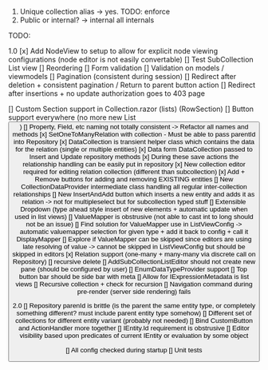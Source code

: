 1. Unique collection alias -> yes. TODO: enforce
2. Public or internal? -> internal all internals 



TODO:

1.0
[x] Add NodeView to setup to allow for explicit node viewing configurations (node editor is not easily convertable)
    [] Test SubCollection List view 
[] Reordering
[] Form validation
    [] Validation on models / viewmodels
[] Pagination (consistent during session)
    [] Redirect after deletion + consistent pagination / Return to parent button action
    [] Redirect after insertions + no update authorization goes to 403 page

[] Custom Section support in Collection.razor (lists) (RowSection)
[] Button support everywhere (no more new List<Button>)
[] Property, Field, etc naming not totally consistent -> Refactor all names and methods
[x] SetOneToManyRelation with collection 
    - Must be able to pass parentId into Repository
    [x] DataCollection is transient helper class which contains the data for the relation (single or multiple entities)
    [x] Data form DataCollection passed to Insert and Update repository methods
        [x] During these save actions the relationship handling can be easily put in repository
    [x] New collection editor required for editing relation collection (different than subcollection)
    [x] Add + Remove buttons for adding and removing EXISTING entities 
    [] New CollectionDataProvider intermediate class handling all regular inter-collection relationships
    [] New InsertAndAdd button which inserts a new entity and adds it as relation -> not for multipleselect but for subcollection typed stuff
[] Extensible Dropdown (type ahead style insert of new elements + automatic update when used in list views)
[] ValueMapper is obstrusive (not able to cast int to long should not be an issue)
    [] Find solution for ValueMapper use in ListViewConfig -> automatic valuemapper selection for given type + add it back to config + call it DisplayMapper
    [] Explore if ValueMapper can be skipped since editors are using late resolving of value -> cannot be skipped in ListViewConfig but should be skipped in editors
[x] Relation support (one-many + many-many via discrete call on Repository) 
    [] recursive delete 
[] AddSubCollectionListEditor should not create new pane (should be configured by user)
[] EnumDataTypeProvider support
[] Top button bar should be side bar with meta
[] Allow for IExpressionMetadata is list views
[] Recursive collection + check for recursion
[] Navigation command during pre-render (server side rendering) fails

2.0
[] Repository parenId is brittle (is the parent the same entity type, or completely something different? must include parent entity type somehow)
[] Different set of collections for different entity variant (probably not needed)
[] Bind CustomButton and ActionHandler more together
[] IEntity.Id requirement is obstrusive
[] Editor visibility based upon predicates of current IEntity or evaluation by some object

[] All config checked during startup
[] Unit tests